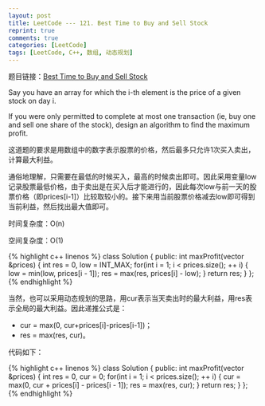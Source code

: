 ```yaml
---
layout: post
title: LeetCode --- 121. Best Time to Buy and Sell Stock
reprint: true
comments: true
categories: [LeetCode]
tags: [LeetCode, C++, 数组, 动态规划]
---
```



题目链接：[Best Time to Buy and Sell Stock](https://oj.leetcode.com/problems/best-time-to-buy-and-sell-stock/ ) 

Say you have an array for which the i-th element is the price of a given stock on day i. 

If you were only permitted to complete at most one transaction (ie, buy one and sell one share of the stock), design an algorithm to find the maximum profit. 

这道题的要求是用数组中的数字表示股票的价格，然后最多只允许1次买入卖出，计算最大利益。

通俗地理解，只需要在最低的时候买入，最高的时候卖出即可。因此采用变量low记录股票最低价格，由于卖出是在买入后才能进行的，因此每次low与前一天的股票价格（即prices[i-1]）比较取较小的。接下来用当前股票价格减去low即可得到当前利益，然后找出最大值即可。

时间复杂度：O(n)

空间复杂度：O(1)

{% highlight c++ linenos %}
class Solution
{
public:
    int maxProfit(vector<int> &prices)
    {
        int res = 0, low = INT_MAX;
        for(int i = 1; i < prices.size(); ++ i)
        {
            low = min(low, prices[i - 1]);
            res = max(res, prices[i] - low);
        }
        return res;
    }
};
{% endhighlight %}

当然，也可以采用动态规划的思路，用cur表示当天卖出时的最大利益，用res表示全局的最大利益。因此递推公式是：

* cur = max(0, cur+prices[i]-prices[i-1])；
* res = max(res, cur)。

代码如下：

{% highlight c++ linenos %}
class Solution
{
public:
    int maxProfit(vector<int> &prices)
    {
        int res = 0, cur = 0;
        for(int i = 1; i < prices.size(); ++ i)
        {
            cur = max(0, cur + prices[i] - prices[i - 1]);
            res = max(res, cur);
        }
        return res;
    }
};
{% endhighlight %}
